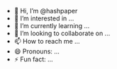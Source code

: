 - 👋 Hi, I’m @hashpaper
- 👀 I’m interested in ...
- 🌱 I’m currently learning ...
- 💞️ I’m looking to collaborate on ...
- 📫 How to reach me ...
- 😄 Pronouns: ...
- ⚡ Fun fact: ...

<!---
hashpaper/hashpaper is a ✨ special ✨ repository because its `README.md` (this file) appears on your GitHub profile.
You can click the Preview link to take a look at your changes.
--->
